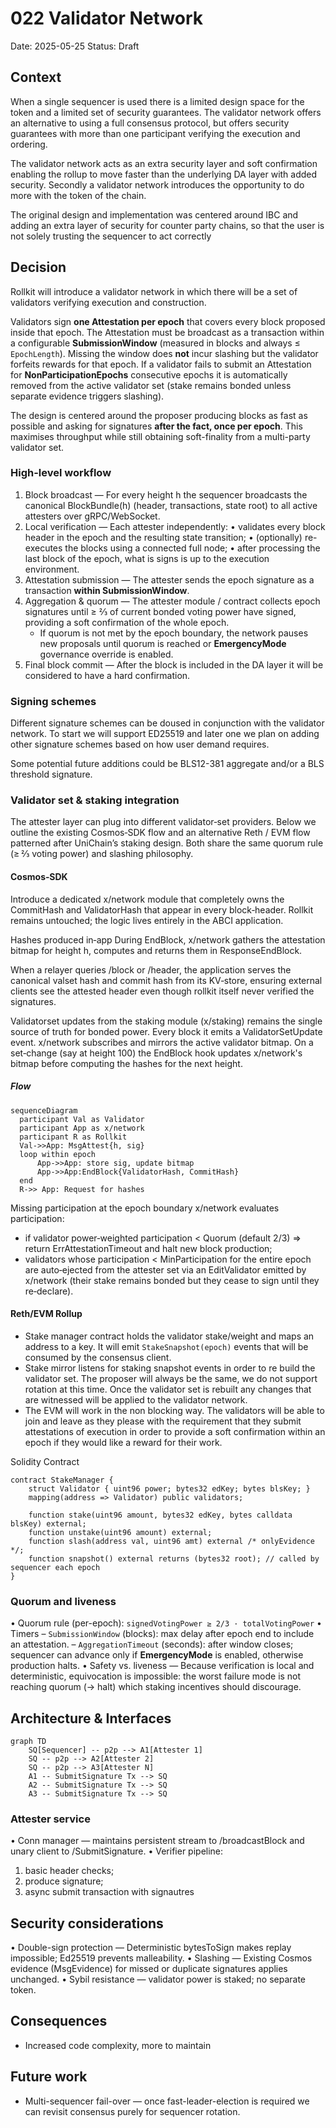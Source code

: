 # 022 Validator Network

Date: 2025-05-25
Status: Draft

## Context

When a single sequencer is used there is a limited design space for the token and a limited set of security guarantees. The validator network offers an alternative to using a full consensus protocol, but offers security guarantees with more than one participant verifying the execution and ordering.

The validator network acts as an extra security layer and soft confirmation enabling the rollup to move faster than the underlying DA layer with added security. Secondly a validator network introduces the opportunity to do more with the token of the chain.

The original design and implementation was centered around IBC and adding an extra layer of security for counter party chains, so that the user is not solely trusting the sequencer to act correctly

## Decision

Rollkit will introduce a validator network in which there will be a set of validators verifying execution and construction.

Validators sign **one Attestation per epoch** that covers every block proposed inside that
epoch.  The Attestation must be broadcast as a transaction within a configurable
**SubmissionWindow** (measured in blocks and always ≤ `EpochLength`).
Missing the window does **not** incur slashing but the validator forfeits rewards for that
epoch.
If a validator fails to submit an Attestation for **NonParticipationEpochs** consecutive
epochs it is automatically removed from the active validator set (stake remains bonded
unless separate evidence triggers slashing).

The design is centered around the proposer producing blocks as fast as possible and asking
for signatures **after the fact, once per epoch**.  This maximises throughput while still
obtaining soft-finality from a multi-party validator set.

### High-level workflow

 1. Block broadcast — For every height h the sequencer broadcasts the canonical BlockBundle(h) (header, transactions, state root) to all active attesters over gRPC/WebSocket.
 2. Local verification — Each attester independently:
 • validates every block header in the epoch and the resulting state transition;
 • (optionally) re-executes the blocks using a connected full node;
 • after processing the last block of the epoch, what is signs is up to the execution environment.
 3. Attestation submission — The attester sends the epoch signature as a transaction
   **within SubmissionWindow**.
 4. Aggregation & quorum — The attester module / contract collects epoch signatures until
   ≥ ⅔ of current bonded voting power have signed, providing a soft confirmation of the
   whole epoch.
    - If quorum is not met by the epoch boundary, the network pauses new proposals until
      quorum is reached or **EmergencyMode** governance override is enabled.
 5. Final block commit — After the block is included in the DA layer it will be considered to have a hard confirmation.

### Signing schemes

Different signature schemes can be doused in conjunction with the validator network. To start we will support ED25519 and later one we plan on adding other signature schemes based on how user demand requires.

Some potential future additions could be BLS12-381 aggregate and/or a BLS threshold signature.

### Validator set & staking integration

The attester layer can plug into different validator‑set providers. Below we outline the existing Cosmos‑SDK flow and an alternative Reth / EVM flow patterned after UniChain’s staking design. Both share the same quorum rule (≥ ⅔ voting power) and slashing philosophy.

#### Cosmos‑SDK

Introduce a dedicated x/network module that completely owns the CommitHash and ValidatorHash that appear in every block‑header. Rollkit remains untouched; the logic lives entirely in the ABCI application.

Hashes produced in‑app During EndBlock, x/network gathers the attestation bitmap for height h, computes and returns them in ResponseEndBlock.

When a relayer queries /block or /header, the application serves the canonical valset hash and commit hash from its KV‑store, ensuring external clients see the attested header even though rollkit itself never verified the signatures.

Validatorset updates from the staking module (x/staking) remains the single source of truth for bonded power. Every block it emits a ValidatorSetUpdate event. x/network subscribes and mirrors
the active validator bitmap. On a set‑change (say at height 100) the EndBlock hook updates x/network's bitmap before computing the hashes for the next height.

##### Flow

```mermaid
sequenceDiagram
  participant Val as Validator
  participant App as x/network
  participant R as Rollkit
  Val->>App: MsgAttest{h, sig}
  loop within epoch
      App->>App: store sig, update bitmap
      App->>App:EndBlock{ValidatorHash, CommitHash}
  end
  R->> App: Request for hashes
```

Missing participation at the epoch boundary x/network evaluates participation:

- if validator power‑weighted participation < Quorum (default 2/3) ⇒ return ErrAttestationTimeout and halt new block production;
- validators whose participation < MinParticipation for the entire epoch are auto‑ejected from the attester set via an EditValidator emitted by x/network (their stake remains bonded but they cease to sign until they re‑declare).

#### Reth/EVM Rollup

- Stake manager contract holds the validator stake/weight and maps an address to a key. It will emit `StakeSnapshot(epoch)` events that will be consumed by the consensus client.
- Stake mirror listens for staking snapshot events in order to re build the validator set. The proposer will always be the same, we do not support rotation at this time. Once the validator set is rebuilt any changes that are witnessed will be applied to the validator network.
- The EVM will work in the non blocking way. The validators will be able to join and leave as they please with the requirement that they submit attestations of execution in order to provide a soft confirmation within an epoch if they would like a reward for their work.

Solidity Contract

```sol
contract StakeManager {
    struct Validator { uint96 power; bytes32 edKey; bytes blsKey; }
    mapping(address => Validator) public validators;

    function stake(uint96 amount, bytes32 edKey, bytes calldata blsKey) external;
    function unstake(uint96 amount) external;
    function slash(address val, uint96 amt) external /* onlyEvidence */;
    function snapshot() external returns (bytes32 root); // called by sequencer each epoch
}
```

### Quorum and liveness

 • Quorum rule (per-epoch): `signedVotingPower ≥ 2/3 · totalVotingPower`
 • Timers
   – `SubmissionWindow` (blocks): max delay after epoch end to include an attestation.
   – `AggregationTimeout` (seconds): after window closes; sequencer can advance only if
     **EmergencyMode** is enabled, otherwise production halts.
 • Safety vs. liveness — Because verification is local and deterministic, equivocation is impossible: the worst failure mode is not reaching quorum (→ halt) which staking incentives should discourage.

## Architecture & Interfaces

```mermaid
graph TD
    SQ[Sequencer] -- p2p --> A1[Attester 1]
    SQ -- p2p --> A2[Attester 2]
    SQ -- p2p --> A3[Attester N]
    A1 -- SubmitSignature Tx --> SQ
    A2 -- SubmitSignature Tx --> SQ
    A3 -- SubmitSignature Tx --> SQ
```

### Attester service

 • Conn manager — maintains persistent stream to /broadcastBlock and unary client to /SubmitSignature.
 • Verifier pipeline:

 1. basic header checks;
 2. produce signature;
 3. async submit transaction with signautres

## Security considerations

 • Double-sign protection — Deterministic bytesToSign makes replay impossible; Ed25519 prevents malleability.
 • Slashing — Existing Cosmos evidence (MsgEvidence) for missed or duplicate signatures applies unchanged.
 • Sybil resistance — validator power is staked; no separate token.

## Consequences

- Increased code complexity, more to maintain

## Future work

- Multi-sequencer fail-over — once fast-leader-election is required we can revisit consensus purely for sequencer rotation.
